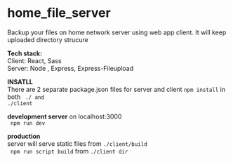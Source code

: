 # home_file_server
Backup your files on home network server using web app client.
It will keep uploaded directory strucure 

<b>Tech stack: </b> <br />
Client: React, Sass <br />
Server: Node , Express, Express-Fileupload <br />

<b>INSATLL</b><br />
There are 2 separate package.json files for server and client
<code>npm install</code> in both <code> ./ and ./client </code>

<b>development server</b> on localhost:3000 <br />
<code> npm run dev </code>

<b>production</b> <br />
server will serve static files from <code>./client/build</code> <br/>
<code> npm run script build</code> from <code>./client dir</code>
